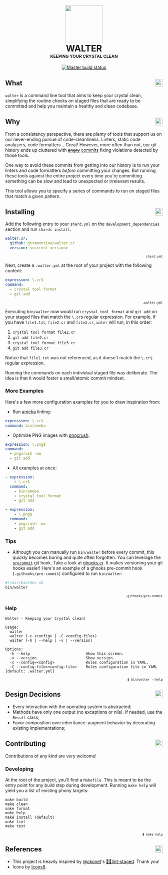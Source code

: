 <h1 align="center">
  <img src="https://img.icons8.com/color/480/000000/walter-white.png" width="120"><br>
  WALTER<br>
  <sup><sub><sup><sub>KEEPING YOUR CRYSTAL CLEAN</sub></sup></sub></sup>
</h1>

<p align="center">
  <a href="https://travis-ci.org/gtramontina/walter.cr" title="Master build status"><img src="https://travis-ci.org/gtramontina/walter.cr.svg?branch=master" alt="Master build status"></a>
</p>

## What <img src="https://png.icons8.com/wired/96/000000/help.png" align="right" width="24">

`walter` is a command line tool that aims to keep your crystal clean, simplifying the routine checks on staged files that are ready to be committed and help you maintain a healthy and clean codebase.

## Why <img src="https://png.icons8.com/wired/96/000000/information.png" align="right" width="24">

From a consistency perspective, there are plenty of tools that support us on our never-ending pursue of code-cleanliness. Linters, static code analyzers, code formatters… Great! However, more often than not, our git history ends up cluttered with [~~angry~~](https://github.com/search?q=fixing+lint+fuck&type=Commits) [commits](https://github.com/search?p=2&q=fixing+lint&type=Commits) fixing violations detected by those tools.

One way to avoid these commits from getting into our history is to run your linters and code formatters _before_ committing your changes. But running these tools against the entire project every time you're committing something can be slow and lead to unexpected or irrelevant results.

This tool allows you to specify a series of commands to run on staged files that match a given pattern.

## Installing <img src="https://png.icons8.com/wired/96/000000/maintenance.png" align="right" width="24">

Add the following entry to your `shard.yml` on the `development_dependencies` section and run `shards install`.

```yaml
walter.cr:
  github: gtramontina/walter.cr
  version: <current-version>
```
<p align="right"><sup><code>shard.yml</code></sup></p>

Next, create a `.walter.yml` at the root of your project with the following content:

```yaml
expression: \.cr$
command:
  - crystal tool format
  - git add
```

<p align="right"><sup><code>.walter.yml</code></sup></p>

Executing `bin/walter` now would run `crystal tool format` and `git add` on your staged files that match the `\.cr$` regular expression. For example, if you have `file1.txt`, `file2.cr` and `file3.cr`, `water` will run, in this order:

1. `crystal tool format file2.cr`
2. `git add file2.cr`
3. `crystal tool format file3.cr`
4. `git add file3.cr`

Notice that `file1.txt` was not referenced, as it doesn't match the `\.cr$` regular expression.

Running the commands on each individual staged file was deliberate. The idea is that it would foster a small/atomic commit mindset.

### More Examples

Here's a few more configuration examples for you to draw inspiration from:

* Run [ameba](https://github.com/veelenga/ameba) linting:

```yaml
expression: \.cr$
command: bin/ameba
```

* Optimize PNG images with [pngcrush](https://pmt.sourceforge.io/pngcrush/):

```yaml
expression: \.png$
command:
  - pngcrush -ow
  - git add
```

* All examples at once:

```yaml
- expression:
    - \.cr$
  command:
    - bin/ameba
    - crystal tool format
    - git add

- expression:
    - \.png$
  command:
    - pngcrush -ow
    - git add
```

### Tips

* Although you can manually run `bin/walter` before every commit, this quickly becomes boring and quite often forgotten. You can leverage the [`precommit`](https://git-scm.com/docs/githooks#_pre_commit) git hook. Take a look at [ghooks.cr](https://github.com/gtramontina/ghooks.cr). It makes versioning your git hooks easier! Here's an example of a ghooks pre-commit hook (`.githooks/pre-commit`) configured to run `bin/walter`:

```sh
#!/usr/bin/env sh
bin/walter
```

<p align="right"><sup><code>.githooks/pre-commit</code></sup></p>

### Help

```
Walter - Keeping your Crystal clean!

Usage:
  walter
  walter (-c <config> | -C <config-file>)
  walter (-h | --help | -v | --version)

Options:
  -h --help                         Show this screen.
  -v --version                      Show version.
  -c --config=<config>              Rules configuration in YAML.
  -C --config-file=<config-file>    Rules configuration file in YAML [default: .walter.yml]
```

<p align="right"><sup><code><b>$</b> bin/walter --help</code></sup></p>

## Design Decisions <img src="https://png.icons8.com/wired/96/000000/idea.png" align="right" width="24">

* Every interaction with the operating system is abstracted;
* Methods have only one output (no exceptions or nils). If needed, use the `Result` class;
* Favor composition over inheritance: augment behavior by decorating existing implementations;

## Contributing <img src="https://png.icons8.com/wired/96/000000/laptop.png" align="right" width="24">

Contributions of any kind are very welcome!

### Developing

At the root of the project, you'll find a `Makefile`. This is meant to be the entry point for any build step during development. Running `make help` will yield you a list of existing phony targets:

```
make build
make clean
make format
make help
make install (default)
make lint
make test
```

<p align="right"><sup><code><b>$</b> make help</code></sup></p>

## References <img src="https://png.icons8.com/wired/96/000000/moleskine.png" align="right" width="24">

* This project is heavily inspired by [@okonet](https://github.com/okonet)'s [🚫💩lint-staged](https://github.com/okonet/lint-staged). Thank you!
* Icons by [Icons8](https://icons8.com).
